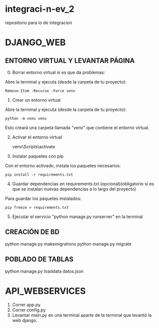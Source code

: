# integraci-n-ev_2
repositorio para lo de integracion

# DJANGO_WEB

## ENTORNO VIRTUAL Y LEVANTAR PÁGINA

0. Borrar entorno virtual si es que da problemas:

Abre la terminal y ejecuta (desde la carpeta de tu proyecto):

    Remove-Item -Recurse -Force venv

1. Crear un entorno virtual

Abre la terminal y ejecuta (desde la carpeta de tu proyecto):

    python -m venv venv

Esto creará una carpeta llamada "venv" que contiene el entorno virtual.

2. Activar el entorno virtual

    venv\Scripts\activate

3. Instalar paquetes con pip

Con el entorno activado, instala los paquetes necesarios:

    pip install -r requirements.txt

4. Guardar dependencias en requirements.txt (opcional)(obligatorio si es que se instalan nuevas dependencias a lo largo del proyecto)

Para guardar los paquetes instalados:

    pip freeze > requirements.txt

5. Ejecutar el servicio "python manage.py runserver" en la terminal

## CREACIÓN DE BD

python manage.py makemigrations
python manage.py migrate

## POBLADO DE TABLAS

python manage.py loaddata datos.json

# API_WEBSERVICES

1. Correr app.py
2. Correr config.py
3. Levantar main.py en una terminal aparte de la terminal que levantó la web django.